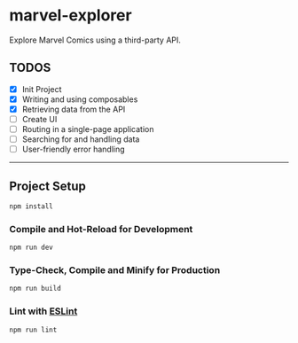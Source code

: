 # marvel-explorer

Explore Marvel Comics using a third-party API.

## TODOS

- [x] Init Project
- [x] Writing and using composables
- [x] Retrieving data from the API
- [ ] Create UI
- [ ] Routing in a single-page application
- [ ] Searching for and handling data
- [ ] User-friendly error handling

---

## Project Setup

```sh
npm install
```

### Compile and Hot-Reload for Development

```sh
npm run dev
```

### Type-Check, Compile and Minify for Production

```sh
npm run build
```

### Lint with [ESLint](https://eslint.org/)

```sh
npm run lint
```
